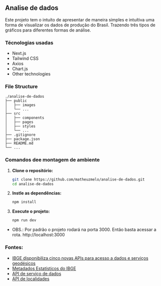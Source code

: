 ## Analise de dados

Este projeto tem o intuíto de apresentar de maneira simples e intuítiva uma forma de visualizar os dados de produção do Brasil.
Trazendo três tipos de gráficos para diferentes formas de análise.

### Técnologias usadas
- Next.js
- Tailwind CSS
- Axios
- Chart.js
- Other technologies

### File Structure
```
./analise-de-dados
├── public
│   ├── images
│   └── ...
├── src
│   ├── components
│   ├── pages
│   ├── styles
│   └── ...
├── .gitignore
├── package.json
├── README.md
└── ...
```

### Comandos dee montagem de ambiente

1. **Clone o repositório:**
    ```sh
    git clone https://github.com/matheuzmelo/analise-de-dados.git
    cd analise-de-dados
    ```

2. **Instle as dependências:**
    ```sh
    npm install
    ```

3. **Execute o projeto:**
    ```sh
    npm run dev
    ```
* OBS.: Por padrão o projeto rodará na porta 3000. Então basta acessar a rota. http://localhost:3000

### Fontes:

* [IBGE disponibiliza cinco novas APIs para acesso a dados e serviços geodésicos ](https://agenciadenoticias.ibge.gov.br/agencia-noticias/2012-agencia-de-noticias/noticias/35892-ibge-disponibiliza-cinco-novas-apis-para-acesso-a-dados-e-servicos-geodesicos)
* [Metadados Estatísticos do IBGE](https://www.gov.br/conecta/catalogo/apis/metadados-estatisticos-do-ibge)
* [API de serviço de dados](https://servicodados.ibge.gov.br/api/docs/)
* [API de localidades](https://servicodados.ibge.gov.br/api/docs/localidades)

